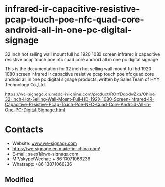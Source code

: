 # infrared-ir-capacitive-resistive-pcap-touch-poe-nfc-quad-core-android-all-in-one-pc-digital-signage
32 inch hot selling wall mount full hd 1920 1080 screen infrared ir capacitive resistive pcap touch poe nfc quad core android all in one pc digital signage

This is the documentation for 32 inch hot selling wall mount full hd 1920 1080 screen infrared ir capacitive resistive pcap touch poe nfc quad core android all in one pc digital signage products, written by Sales Team of HYY Technology Co.,Ltd.

https://we-signage.en.made-in-china.com/product/ROrfDqodwZks/China-32-Inch-Hot-Selling-Wall-Mount-Full-HD-1920-1080-Screen-Infrared-IR-Capacitive-Resistive-Pcap-Touch-Poe-NFC-Quad-Core-Android-All-in-One-PC-Digital-Signage.html

# Contacts
- Website: www.we-signage.com
- https://we-signage.en.made-in-china.com/
- E-mail: sales1@we-signage.com
- MP/skype/Wechat: + 86 13071066236
- Whatsapp: +86 13071066236
## Modified